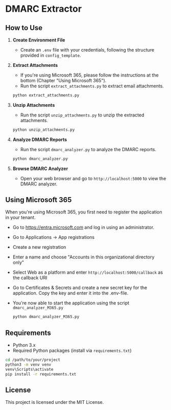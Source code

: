 # DMARC Extractor

## How to Use

1. **Create Environment File**
    - Create an `.env` file with your credentials, following the structure provided in `config_template`.

2. **Extract Attachments**
    - If you're using Microsoft 365, please follow the instructions at the bottom (Chapter "Using Microsoft 365").
    - Run the script `extract_attachments.py` to extract email attachments.

    ```bash
    python extract_attachments.py
    ```

3. **Unzip Attachments**
    - Run the script `unzip_attachments.py` to unzip the extracted attachments.

    ```bash
    python unzip_attachments.py
    ```

4. **Analyze DMARC Reports**
    - Run the script `dmarc_analyzer.py` to analyze the DMARC reports.

    ```bash
    python dmarc_analyzer.py
    ```

5. **Browse DMARC Analyzer**
    - Open your web browser and go to `http://localhost:5000` to view the DMARC analyzer.

## Using Microsoft 365

When you're using Microsoft 365, you first need to register the application in your tenant.
- Go to https://entra.microsoft.com and log in using an administrator.
- Go to Applications -> App registrations
- Create a new registration
- Enter a name and choose "Accounts in this organizational directory only"
- Select Web as a platform and enter `http://localhost:5000/callback` as the callback URI
- Go to Certificates & Secrets and create a new secret key for the application. Copy the key and enter it into the .env-file.

- You're now able to start the application using the script `dmarc_analyzer_M365.py`

    ```bash
    python dmarc_analyzer_M365.py
    ```

## Requirements

- Python 3.x
- Required Python packages (install via `requirements.txt`)

```bash
cd /path/to/your/project
python3 -m venv venv
venv\Scripts\activate
pip install -r requirements.txt
```

## License

This project is licensed under the MIT License.
